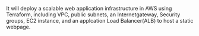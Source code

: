 It will deploy a scalable web application infrastructure in AWS using Terraform, including VPC, public subnets, an Internetgateway, Security groups, EC2 instance, and an applcation Load Balancer(ALB) to host a static webpage.
